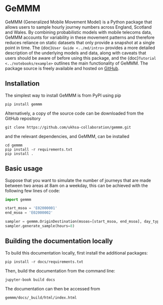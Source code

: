 # GeMMM

GeMMM (Generalized Mobile Movement Model) is a Python package that allows users to sample hourly journey numbers across England, Scotland and Wales. By combining probabilistic models with mobile telecoms data, GeMMM accounts for variability in these movement patterns and therefore reduces reliance on static datasets that only provide a snapshot at a single point in time. The {doc}`User Guide <../md/intro>` provides a more detailed description of the underlying models and data, along with caveats that users should be aware of before using this package, and the {doc}`Tutorial <../notebooks/example>` outlines the main functionality of GeMMM. The package source is freely available and hosted on [GitHub](https://github.com/ukhsa-collaboration/gemmm).

## Installation
The simplest way to install GeMMM is from PyPI using pip
```
pip install gemmm
```

Alternatively, a copy of the source code can be downloaded from the GitHub repository
```
git clone https://github.com/ukhsa-collaboration/gemmm.git
```
and the relevant dependencies, and GeMMM, can be installed
```
cd gemmm
pip install -r requirements.txt
pip install .
```

## Basic usage
Suppose that you want to simulate the number of journeys that are made between two areas at 8am on a weekday, this can be achieved with the following few lines of code:
```python
import gemmm

start_msoa = 'E02000001'
end_msoa = 'E02000002'

sampler = gemmm.OriginDestination(msoas=[start_msoa, end_msoa], day_type='weekday')
sampler.generate_sample(hours=8)
```

## Building the documentation locally
To build this documentation locally, first install the additional packages:
```
pip install -r docs/requirements.txt
```
Then, build the documentation from the command line:
```
jupyter-book build docs
```
The documentation can then be accessed from
```
gemmm/docs/_build/html/index.html
```